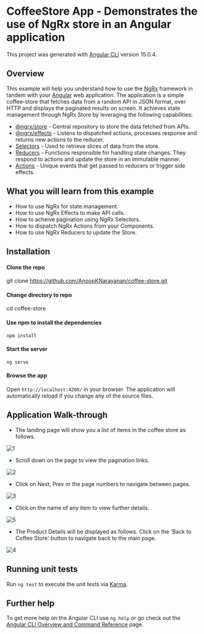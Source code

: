 # CoffeeStore App - Demonstrates the use of NgRx store in an Angular application

This project was generated with [Angular CLI](https://github.com/angular/angular-cli) version 15.0.4.

## Overview

This example will help you understand how to use the [NgRx](https://ngrx.io/) framework in tandem with your [Angular](https://angular.io/) web application. The application is a simple coffee-store that fetches data from a random API in JSON format, over HTTP and displays the paginated results on screen. It achieves state management through NgRx Store by leveraging the following capabilities:

* [@ngrx/store](https://ngrx.io/guide/store) - Central repository to store the data fetched from APIs.
* [@ngrx/effects](https://ngrx.io/guide/effects) - Listens to dispatched actions, processes response and returns new actions to the reducer.
* [Selectors](https://ngrx.io/guide/store/selectors) - Used to retrieve slices of data from the store.
* [Reducers](https://ngrx.io/guide/store/reducers) - Functions responsible for handling state changes. They respond to actions and update the store in an immutable manner.
* [Actions](https://ngrx.io/guide/store/actions) - Unique events that get passed to reducers or trigger side effects.

## What you will learn from this example

* How to use NgRx for state management.
* How to use NgRx Effects to make API calls.
* How to acheive pagination using NgRx Selectors.
* How to dispatch NgRx Actions from your Components.
* How to use NgRx Reducers to update the Store.

## Installation

#### Clone the repo
git clone https://github.com/AnoopKNarayanan/coffee-store.git

#### Change directory to repo
cd coffee-store

#### Use npm to install the dependencies
`npm install`

#### Start the server
`ng serve`

#### Browse the app
Open `http://localhost:4200/` in your browser. The application will automatically reload if you change any of the source files.

## Application Walk-through

* The landing page will show you a list of items in the coffee store as follows.

![1](https://user-images.githubusercontent.com/126202194/228662628-0cd09fec-d053-4b3e-b454-db134be6600e.PNG)

* Scroll down on the page to view the pagination links.

![2](https://user-images.githubusercontent.com/126202194/228662775-fafd26f9-75dd-4353-b45e-411cabbca054.PNG)

* Click on Next, Prev or the page numbers to navigate between pages.

![3](https://user-images.githubusercontent.com/126202194/228663024-eaf4b2c5-00af-4d2d-a4f9-11acac4a682d.PNG)

* Click on the name of any item to view further details.

![5](https://user-images.githubusercontent.com/126202194/228663176-09e24a32-9644-4af8-9fd9-4a97191405cc.PNG)

* The Product Details will be displayed as follows. Click on the 'Back to Coffee Store' button to navigate back to the main page.

![4](https://user-images.githubusercontent.com/126202194/228663442-c32d1170-5f4b-48a7-a933-3d3a713e97b9.PNG)

## Running unit tests

Run `ng test` to execute the unit tests via [Karma](https://karma-runner.github.io).

## Further help

To get more help on the Angular CLI use `ng help` or go check out the [Angular CLI Overview and Command Reference](https://angular.io/cli) page.
